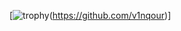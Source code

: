 [![trophy](https://github-profile-trophy.vercel.app/?username=v1nqour)(https://github.com/v1nqour)]
